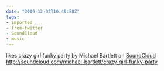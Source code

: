 ```yaml
---
date: "2009-12-03T10:40:58Z"
tags:
- imported
- from-twitter
- SoundCloud
- music
---
```

likes crazy girl funky party by Michael Bartlett on [SoundCloud](/tags/SoundCloud) http://soundcloud.com/michael-bartlett/crazy-girl-funky-party
